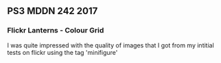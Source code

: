 ## PS3 MDDN 242 2017

### Flickr Lanterns - Colour Grid

I was quite impressed with the quality of images that I got from my intitial tests on flickr using the tag 'minifigure'